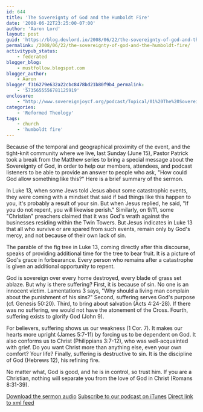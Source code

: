 ```yaml
---
id: 644
title: 'The Sovereignty of God and the Humboldt Fire'
date: '2008-06-22T23:25:00-07:00'
author: 'Aaron Lord'
layout: post
guid: 'https://blog.devlord.io/2008/06/22/the-sovereignty-of-god-and-the-humboldt-fire/'
permalink: /2008/06/22/the-sovereignty-of-god-and-the-humboldt-fire/
activitypub_status:
    - federated
blogger_blog:
    - mustfollow.blogspot.com
blogger_author:
    - Aaron
blogger_f316279e632a22cbc8478bd21b80f9b4_permalink:
    - '5735655556781125919'
enclosure:
    - "http://www.sovereignjoycf.org/podcast/Topical/01%20The%20Sovereignty%20of%20God%20and%20the%20Humboldt%20Fire.mp3\n1635\naudio/mpeg\n"
categories:
    - 'Reformed Theology'
tags:
    - church
    - 'humboldt fire'
---
```


Because of the temporal and geographical proximity of the event, and the tight-knit community where we live, last Sunday (June 15), Pastor Patrick took a break from the Matthew series to bring a special message about the Sovereignty of God, in order to help our members, attendees, and podcast listeners to be able to provide an answer to people who ask, "How could God allow something like this?" Here is a brief summary of the sermon.

In Luke 13, when some Jews told Jesus about some catastrophic events, they were coming with a mindset that said if bad things like this happen to you, it's probably a result of your sin. But when Jesus replied, he said, "If you do not repent, you will likewise perish." Similarly, on 9/11, some "Christian" preachers claimed that it was God's wrath against the businesses residing within the Twin Towers. But Jesus indicates in Luke 13 that all who survive or are spared from such events, remain only by God's mercy, and not because of their own lack of sin.

The parable of the fig tree in Luke 13, coming directly after this discourse, speaks of providing additional time for the tree to bear fruit. It is a picture of God's grace in forbearance. Every person who remains after a catastrophe is given an additional opportunity to repent.

God is sovereign over every home destroyed, every blade of grass set ablaze. But why is there suffering? First, it is because of sin. No one is an innocent victim. Lamentations 3 says, "Why should a living man complain about the punishment of his sins?" Second, suffering serves God's purpose (cf. Genesis 50:20). Third, to bring about salvation (Acts 4:24-28). If there was no suffering, we would not have the atonement of the Cross. Fourth, suffering exists to glorify God (John 9).

For believers, suffering shows us our weakness (1 Cor. 7). It makes our hearts more upright (James 5:7-11) by forcing us to be dependent on God. It also conforms us to Christ (Philippians 3:7-12), who was well-acquainted with grief. Do you want Christ more than anything else, even your own comfort? Your life? Finally, suffering is destructive to sin. It is the discipline of God (Hebrews 12), his refining fire.

No matter what, God is good, and he is in control, so trust him. If you are a Christian, nothing will separate you from the love of God in Christ (Romans 8:31-39).

<a href="http://www.sovereignjoycf.org/podcast/Topical/01%20The%20Sovereignty%20of%20God%20and%20the%20Humboldt%20Fire.mp3">Download the sermon audio</a>
<a href="http://phobos.apple.com/WebObjects/MZStore.woa/wa/viewPodcast?id=262971249">Subscribe to our podcast on iTunes</a>
<a href="http://www.sovereignjoycf.org/podcast/podcast-am.xml">Direct link to xml feed</a>
<div class="blogger-post-footer"><img src="" alt="" width="1" height="1" /></div>